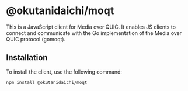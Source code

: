 # @okutanidaichi/moqt

This is a JavaScript client for Media over QUIC.
It enables JS clients to connect and communicate with the Go implementation of the Media over QUIC protocol (gomoqt).

## Installation

To install the client, use the following command:

```bash
npm install @okutanidaichi/moqt
```